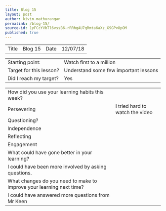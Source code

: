 ```yaml
---
title: Blog 15
layout: post
author: kivin.mathurangan
permalink: /blog-15/
source-id: 1yFCcYVbTl6vssB6-rRRhgAU7qRmta6aXz_G9GPv8pOM
published: true
---
```

<table>
  <tr>
    <td>Title</td>
    <td>Blog 15</td>
    <td>Date</td>
    <td>12/07/18</td>
  </tr>
</table>


<table>
  <tr>
    <td>Starting point:</td>
    <td>Watch first to a million</td>
  </tr>
  <tr>
    <td>Target for this lesson?</td>
    <td>Understand some few important lessons</td>
  </tr>
  <tr>
    <td>Did I reach my target? </td>
    <td>Yes</td>
  </tr>
</table>


<table>
  <tr>
    <td>How did you use your learning habits this week?</td>
    <td></td>
  </tr>
  <tr>
    <td>Persevering</td>
    <td>I tried hard to watch the video</td>
  </tr>
  <tr>
    <td>Questioning?</td>
    <td></td>
  </tr>
  <tr>
    <td>Independence</td>
    <td></td>
  </tr>
  <tr>
    <td>Reflecting</td>
    <td></td>
  </tr>
  <tr>
    <td>Engagement</td>
    <td></td>
  </tr>
  <tr>
    <td>What could have gone better in your learning?</td>
    <td></td>
  </tr>
  <tr>
    <td>I could have been more involved by asking questions.</td>
    <td></td>
  </tr>
  <tr>
    <td>What changes do you need to make to improve your learning next time?</td>
    <td></td>
  </tr>
  <tr>
    <td>I could have answered more questions from Mr Keen</td>
    <td></td>
  </tr>
</table>


